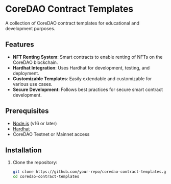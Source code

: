 # CoreDAO Contract Templates

A collection of CoreDAO contract templates for educational and development purposes.

## Features

- **NFT Renting System**: Smart contracts to enable renting of NFTs on the CoreDAO blockchain.
- **Hardhat Integration**: Uses Hardhat for development, testing, and deployment.
- **Customizable Templates**: Easily extendable and customizable for various use cases.
- **Secure Development**: Follows best practices for secure smart contract development.

## Prerequisites

- [Node.js](https://nodejs.org/) (v16 or later)
- [Hardhat](https://hardhat.org/)
- CoreDAO Testnet or Mainnet access

## Installation

1. Clone the repository:
   ```bash
   git clone https://github.com/your-repo/coredao-contract-templates.git
   cd coredao-contract-templates
   
